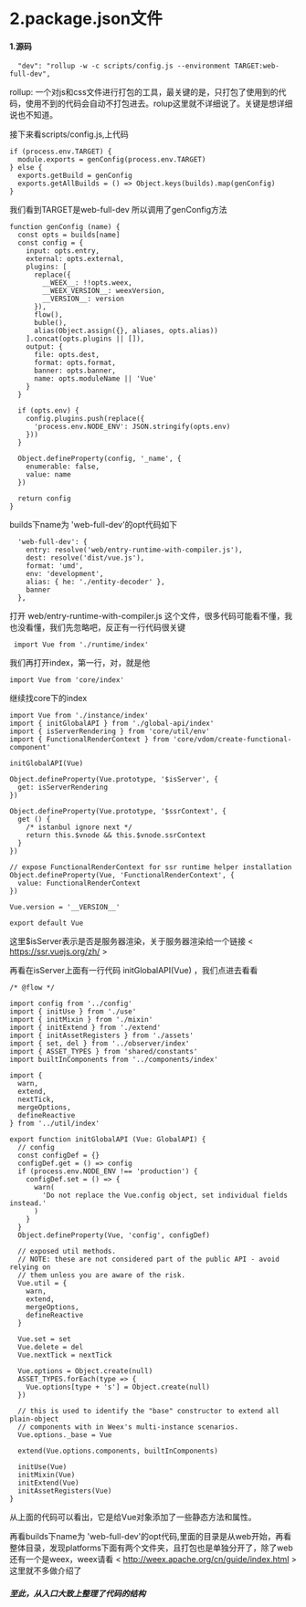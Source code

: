 # 2.package.json文件 #
#### 1.源码 ####

```
  "dev": "rollup -w -c scripts/config.js --environment TARGET:web-full-dev",
```

rollup: 一个对js和css文件进行打包的工具，最关键的是，只打包了使用到的代码，使用不到的代码会自动不打包进去。rolup这里就不详细说了。关键是想详细说也不知道。

接下来看scripts/config.js,上代码

```
if (process.env.TARGET) {
  module.exports = genConfig(process.env.TARGET)
} else {
  exports.getBuild = genConfig
  exports.getAllBuilds = () => Object.keys(builds).map(genConfig)
}
```
我们看到TARGET是web-full-dev
所以调用了genConfig方法

```
function genConfig (name) {
  const opts = builds[name]
  const config = {
    input: opts.entry,
    external: opts.external,
    plugins: [
      replace({
        __WEEX__: !!opts.weex,
        __WEEX_VERSION__: weexVersion,
        __VERSION__: version
      }),
      flow(),
      buble(),
      alias(Object.assign({}, aliases, opts.alias))
    ].concat(opts.plugins || []),
    output: {
      file: opts.dest,
      format: opts.format,
      banner: opts.banner,
      name: opts.moduleName || 'Vue'
    }
  }

  if (opts.env) {
    config.plugins.push(replace({
      'process.env.NODE_ENV': JSON.stringify(opts.env)
    }))
  }

  Object.defineProperty(config, '_name', {
    enumerable: false,
    value: name
  })

  return config
}
```
builds下name为  'web-full-dev'的opt代码如下
```
  'web-full-dev': {
    entry: resolve('web/entry-runtime-with-compiler.js'),
    dest: resolve('dist/vue.js'),
    format: 'umd',
    env: 'development',
    alias: { he: './entity-decoder' },
    banner
  },
 ```

打开 web/entry-runtime-with-compiler.js 这个文件，很多代码可能看不懂，我也没看懂，我们先忽略吧，反正有一行代码很关键
```
 import Vue from './runtime/index'
```
我们再打开index，第一行，对，就是他
```
import Vue from 'core/index'
```
继续找core下的index

```
import Vue from './instance/index'
import { initGlobalAPI } from './global-api/index'
import { isServerRendering } from 'core/util/env'
import { FunctionalRenderContext } from 'core/vdom/create-functional-component'

initGlobalAPI(Vue)

Object.defineProperty(Vue.prototype, '$isServer', {
  get: isServerRendering
})

Object.defineProperty(Vue.prototype, '$ssrContext', {
  get () {
    /* istanbul ignore next */
    return this.$vnode && this.$vnode.ssrContext
  }
})

// expose FunctionalRenderContext for ssr runtime helper installation
Object.defineProperty(Vue, 'FunctionalRenderContext', {
  value: FunctionalRenderContext
})

Vue.version = '__VERSION__'

export default Vue
```
这里$isServer表示是否是服务器渲染，关于服务器渲染给一个链接
< https://ssr.vuejs.org/zh/ >

再看在isServer上面有一行代码 initGlobalAPI(Vue) ，我们点进去看看

```
/* @flow */

import config from '../config'
import { initUse } from './use'
import { initMixin } from './mixin'
import { initExtend } from './extend'
import { initAssetRegisters } from './assets'
import { set, del } from '../observer/index'
import { ASSET_TYPES } from 'shared/constants'
import builtInComponents from '../components/index'

import {
  warn,
  extend,
  nextTick,
  mergeOptions,
  defineReactive
} from '../util/index'

export function initGlobalAPI (Vue: GlobalAPI) {
  // config
  const configDef = {}
  configDef.get = () => config
  if (process.env.NODE_ENV !== 'production') {
    configDef.set = () => {
      warn(
        'Do not replace the Vue.config object, set individual fields instead.'
      )
    }
  }
  Object.defineProperty(Vue, 'config', configDef)

  // exposed util methods.
  // NOTE: these are not considered part of the public API - avoid relying on
  // them unless you are aware of the risk.
  Vue.util = {
    warn,
    extend,
    mergeOptions,
    defineReactive
  }

  Vue.set = set
  Vue.delete = del
  Vue.nextTick = nextTick

  Vue.options = Object.create(null)
  ASSET_TYPES.forEach(type => {
    Vue.options[type + 's'] = Object.create(null)
  })

  // this is used to identify the "base" constructor to extend all plain-object
  // components with in Weex's multi-instance scenarios.
  Vue.options._base = Vue

  extend(Vue.options.components, builtInComponents)

  initUse(Vue)
  initMixin(Vue)
  initExtend(Vue)
  initAssetRegisters(Vue)
}

```
从上面的代码可以看出，它是给Vue对象添加了一些静态方法和属性。

再看builds下name为  'web-full-dev'的opt代码,里面的目录是从web开始，再看整体目录，发现platforms下面有两个文件夹，且打包也是单独分开了，除了web还有一个是weex，weex请看
< http://weex.apache.org/cn/guide/index.html >这里就不多做介绍了

##### 至此，从入口大致上整理了代码的结构 ######










